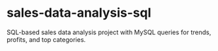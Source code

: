 # sales-data-analysis-sql
SQL-based sales data analysis project with MySQL queries for trends, profits, and top categories.
